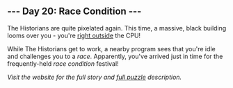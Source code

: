## --- Day 20: Race Condition ---
The Historians are quite pixelated again. This time, a massive, black building looms over you - you're [right outside](/2017/day/24) the CPU!

While The Historians get to work, a nearby program sees that you're idle and challenges you to a <em>race</em>. Apparently, you've arrived just in time for the frequently-held <em>race condition</em> festival!

_Visit the website for the full story and [full puzzle](https://adventofcode.com/2024/day/20) description._
